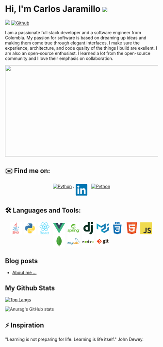 # Hi, I'm Carlos Jaramillo <img src="https://media.giphy.com/media/hvRJCLFzcasrR4ia7z/giphy.gif" width="30px"/>

![](https://visitor-badge.laobi.icu/badge?page_id=carlosaj18.carlosaj18)
[![Github](https://img.shields.io/github/followers/carlosaj18?label=Follow&style=social)](https://github.com/carlosaj18)

I am a passionate full stack developer and a software engineer from Colombia. My passion for software is based on dreaming up ideas and making them come true through elegant interfaces. I make sure the experience, architecture, and code quality of the things I build are exellent. I am also an open-source enthusiast. I learned a lot from the open-source community and I love their emphasis on collaboration. 

<div align="center">
  <img src="https://media.giphy.com/media/QpVUMRUJGokfqXyfa1/giphy.gif" width="600" height="300"/>
</div>


## ✉️ Find me on:

<p align="center">
 <a href="https://github.com/Carlosaj18" target="_blank" rel="noopener noreferrer"> <img src="https://user-images.githubusercontent.com/62365628/194740069-f1688efc-8e23-41a8-93df-ddb4ff23c26e.png" alt="Python" height="40" style="vertical-align:top; margin:4px"> </a>
 <a href="https://www.linkedin.com/in/carlos-jaramillo-full-stack-developer/" target="_blank" rel="noopener noreferrer"> <img src="https://github.com/devicons/devicon/blob/master/icons/linkedin/linkedin-original.svg" alt="Python" height="40" style="vertical-align:top; margin:4px"></a>
 <a href="mailto:cjaramilloportilla@gmail.com"> <img src="https://user-images.githubusercontent.com/62365628/194740134-6564925a-8315-4f20-8849-6fef859ebb05.png" alt="Python" height="40" style="vertical-align:top; margin:4px"></a>
</p
<br />

## :hammer_and_wrench: Languages and Tools:
 
<div align="center">
  <img src="https://github.com/devicons/devicon/blob/master/icons/java/java-original-wordmark.svg" title="Java" alt="Java" width="40" height="40"/>&nbsp;
  <img src="https://github.com/devicons/devicon/blob/master/icons/python/python-original.svg" title="Python" alt="Python" width="40" height="40"/>&nbsp;
  <img src="https://github.com/devicons/devicon/blob/master/icons/react/react-original-wordmark.svg" title="React" alt="React" width="40" height="40"/>&nbsp;
  <img src="https://github.com/devicons/devicon/blob/master/icons/vuejs/vuejs-original.svg" title="Vuejs" alt="Vuejs" width="40" height="40"/>&nbsp;
  <img src="https://github.com/devicons/devicon/blob/master/icons/spring/spring-original-wordmark.svg" title="Spring" alt="Spring" width="40" height="40"/>&nbsp;
  <img src="https://github.com/devicons/devicon/blob/master/icons/django/django-plain.svg" title="Django" alt="Spring" width="40" height="40"/>&nbsp;
  <img src="https://github.com/devicons/devicon/blob/master/icons/materialui/materialui-original.svg" title="Material UI" alt="Material UI" width="40" height="40"/>&nbsp;
  <img src="https://github.com/devicons/devicon/blob/master/icons/css3/css3-plain-wordmark.svg"  title="CSS3" alt="CSS" width="40" height="40"/>&nbsp;
  <img src="https://github.com/devicons/devicon/blob/master/icons/html5/html5-original.svg" title="HTML5" alt="HTML" width="40" height="40"/>&nbsp;
  <img src="https://github.com/devicons/devicon/blob/master/icons/javascript/javascript-original.svg" title="JavaScript" alt="JavaScript" width="40" height="40"/>&nbsp;
  <img src="https://github.com/devicons/devicon/blob/master/icons/mongodb/mongodb-original.svg" title="MongoDB" alt="MongoDB" width="40" height="40"/>&nbsp;
  <img src="https://github.com/devicons/devicon/blob/master/icons/mysql/mysql-original-wordmark.svg" title="MySQL"  alt="MySQL" width="40" height="40"/>&nbsp;
  <img src="https://github.com/devicons/devicon/blob/master/icons/nodejs/nodejs-original-wordmark.svg" title="NodeJS" alt="NodeJS" width="40" height="40"/>&nbsp;
  <img src="https://github.com/devicons/devicon/blob/master/icons/git/git-original-wordmark.svg" title="Git" **alt="Git" width="40" height="40"/>&nbsp;
</div>

## Blog posts
<!-- BLOG-POST-LIST:START -->
- [About me ...](https://dev.to/carlosaj18/testing-38j3)
<!-- BLOG-POST-LIST:END -->

## My Github Stats

[![Top Langs](https://github-readme-stats.vercel.app/api/top-langs/?username=carlosaj18&layout=compact&theme=radical)](https://github.com/anuraghazra/github-readme-stats)

![Anurag's GitHub stats](https://github-readme-stats.vercel.app/api?username=carlosaj18&show_icons=true&theme=algolia)

## ⚡ Inspiration
"Learning is not preparing for life. Learning is life itself." John Dewey.
